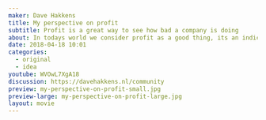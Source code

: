 ```yaml
---
maker: Dave Hakkens
title: My perspective on profit
subtitle: Profit is a great way to see how bad a company is doing
about: In todays world we consider profit as a good thing, its an indicator to see how well a company is doing. However i'd say its actually a perfect way to see which companies are doing..bad. So next time you see a company with a lot of profit remember this video.
date: 2018-04-18 10:01
categories:
  - original
  - idea
youtube: WVOwL7XgA18
discussion: https://davehakkens.nl/community
preview: my-perspective-on-profit-small.jpg
preview-large: my-perspective-on-profit-large.jpg
layout: movie
---
```

